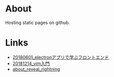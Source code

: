 # About
Hosting static pages on github.

# Links

- [20180601_electronアプリで学ぶフロントエンド](https://yukimura1227.github.io/try_github_pages/20180601_electronアプリで学ぶフロントエンド)
- [20181214_vim入門](https://yukimura1227.github.io/try_github_pages/20181214_vim入門)
- [about_reveal_rightning](https://yukimura1227.github.io/try_github_pages/about_reveal_rightning)
